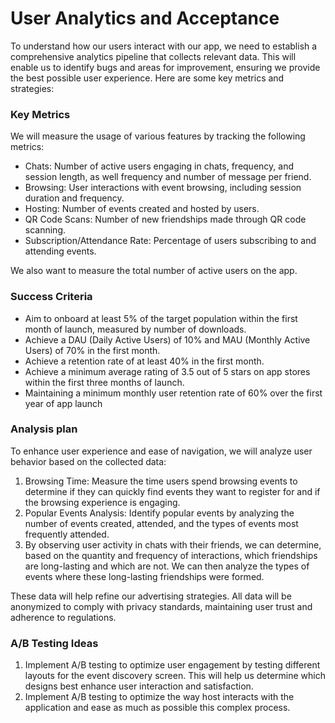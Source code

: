 # User Analytics and Acceptance

To understand how our users interact with our app, we need to establish a comprehensive analytics pipeline that collects relevant data. This will enable us to identify bugs and areas for improvement, ensuring we provide the best possible user experience. Here are some key metrics and strategies:

### Key Metrics

We will measure the usage of various features by tracking the following metrics:

-    Chats: Number of active users engaging in chats, frequency, and session length, as well frequency and number of message per friend.
-    Browsing: User interactions with event browsing, including session duration and frequency.
-    Hosting: Number of events created and hosted by users.
-    QR Code Scans: Number of new friendships made through QR code scanning.
-    Subscription/Attendance Rate: Percentage of users subscribing to and attending events.

We also want to measure the total number of active users on the app.

### Success Criteria

-  Aim to onboard at least 5% of the target population within the first month of launch, measured by number of downloads.
-  Achieve a DAU (Daily Active Users) of 10% and MAU (Monthly Active Users) of 70% in the first month.
-  Achieve a retention rate of at least 40% in the first month.
-  Achieve a minimum average rating of 3.5 out of 5 stars on app stores within the first three months of launch.
-  Maintaining a minimum monthly user retention rate of 60% over the first year of app launch

### Analysis plan

To enhance user experience and ease of navigation, we will analyze user behavior based on the collected data:

1. Browsing Time: Measure the time users spend browsing events to determine if they can quickly find events they want to register for and if the browsing experience is engaging.
2. Popular Events Analysis: Identify popular events by analyzing the number of events created, attended, and the types of events most frequently attended.
3. By observing user activity in chats with their friends, we can determine, based on the quantity and frequency of interactions, which friendships are long-lasting and which are not. We can then analyze the types of events where these long-lasting friendships were formed.

These data will help refine our advertising strategies. All data will be anonymized to comply with privacy standards, maintaining user trust and adherence to regulations.

### A/B Testing Ideas

1. Implement A/B testing to optimize user engagement by testing different layouts for the event discovery screen. This will help us determine which designs best enhance user interaction and satisfaction.
2. Implement A/B testing to optimize the way host interacts with the application and ease as much as possible this complex process.
